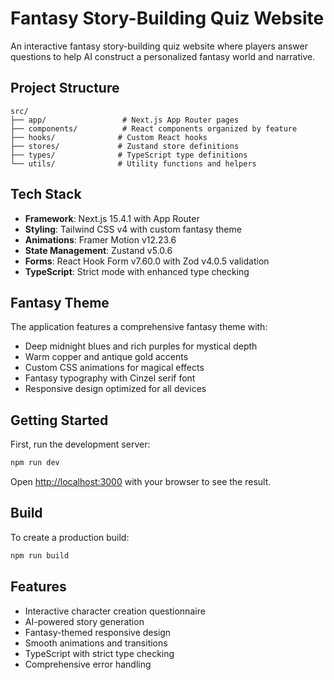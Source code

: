 # Fantasy Story-Building Quiz Website

An interactive fantasy story-building quiz website where players answer questions to help AI construct a personalized fantasy world and narrative.

## Project Structure

```
src/
├── app/                 # Next.js App Router pages
├── components/          # React components organized by feature
├── hooks/              # Custom React hooks
├── stores/             # Zustand store definitions
├── types/              # TypeScript type definitions
└── utils/              # Utility functions and helpers
```

## Tech Stack

- **Framework**: Next.js 15.4.1 with App Router
- **Styling**: Tailwind CSS v4 with custom fantasy theme
- **Animations**: Framer Motion v12.23.6
- **State Management**: Zustand v5.0.6
- **Forms**: React Hook Form v7.60.0 with Zod v4.0.5 validation
- **TypeScript**: Strict mode with enhanced type checking

## Fantasy Theme

The application features a comprehensive fantasy theme with:
- Deep midnight blues and rich purples for mystical depth
- Warm copper and antique gold accents
- Custom CSS animations for magical effects
- Fantasy typography with Cinzel serif font
- Responsive design optimized for all devices

## Getting Started

First, run the development server:

```bash
npm run dev
```

Open [http://localhost:3000](http://localhost:3000) with your browser to see the result.

## Build

To create a production build:

```bash
npm run build
```

## Features

- Interactive character creation questionnaire
- AI-powered story generation
- Fantasy-themed responsive design
- Smooth animations and transitions
- TypeScript with strict type checking
- Comprehensive error handling
